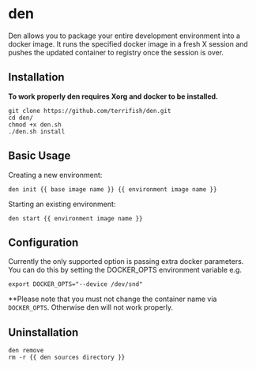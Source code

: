 # den

Den allows you to package your entire development environment into a docker image. It runs the specified docker image
in a fresh X session and pushes the updated container to registry once the session is over.

## Installation

**To work properly den requires Xorg and docker to be installed.**

```
git clone https://github.com/terrifish/den.git
cd den/
chmod +x den.sh
./den.sh install
```

## Basic Usage

Creating a new environment:

```
den init {{ base image name }} {{ environment image name }}
```

Starting an existing environment:

```
den start {{ environment image name }}
```

## Configuration

Currently the only supported option is passing extra docker parameters. You can do this by setting the DOCKER_OPTS
environment variable e.g.

```
export DOCKER_OPTS="--device /dev/snd"
```

**Please note that you must not change the container name via `DOCKER_OPTS`. Otherwise den will not work properly.

## Uninstallation

```
den remove
rm -r {{ den sources directory }}
```
